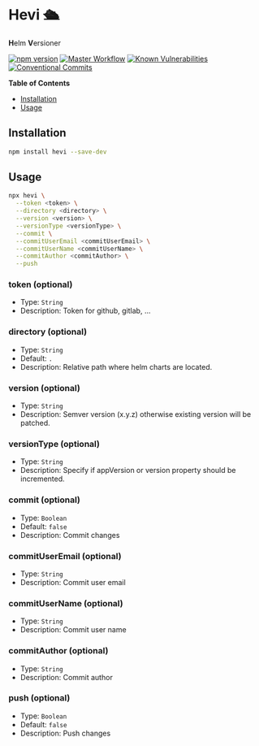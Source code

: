 # Hevi 🛳️

**H**elm **V**ersioner

[![npm version](https://badge.fury.io/js/hevi.svg)](https://badge.fury.io/js/hevi)
[![Master Workflow](https://github.com/Tada5hi/hevi/workflows/CI/badge.svg)](https://github.com/Tada5hi/hevi)
[![Known Vulnerabilities](https://snyk.io/test/github/Tada5hi/hevi/badge.svg?targetFile=package.json)](https://snyk.io/test/github/Tada5hi/hevi?targetFile=package.json)
[![Conventional Commits](https://img.shields.io/badge/Conventional%20Commits-1.0.0-%23FE5196?logo=conventionalcommits&logoColor=white)](https://conventionalcommits.org)

**Table of Contents**
- [Installation](#installation)
- [Usage](#usage)

## Installation

```bash
npm install hevi --save-dev
```

## Usage

```bash
npx hevi \
  --token <token> \
  --directory <directory> \
  --version <version> \
  --versionType <versionType> \
  --commit \
  --commitUserEmail <commitUserEmail> \
  --commitUserName <commitUserName> \
  --commitAuthor <commitAuthor> \
  --push 
```

### token (optional)
- Type: `String`
- Description: Token for github, gitlab, ...

### directory (optional)
- Type: `String`
- Default: `.`
- Description: Relative path where helm charts are located.

### version (optional)
- Type: `String`
- Description: Semver version (x.y.z) otherwise existing version will be patched.

### versionType (optional)
- Type: `String`
- Description: Specify if appVersion or version property should be incremented. 

### commit (optional)
- Type: `Boolean`
- Default: `false`
- Description: Commit changes

### commitUserEmail (optional)
- Type: `String`
- Description: Commit user email

### commitUserName (optional)
- Type: `String`
- Description: Commit user name

### commitAuthor (optional)
- Type: `String`
- Description: Commit author

 
### push (optional)
- Type: `Boolean`
- Default: `false`
- Description: Push changes


